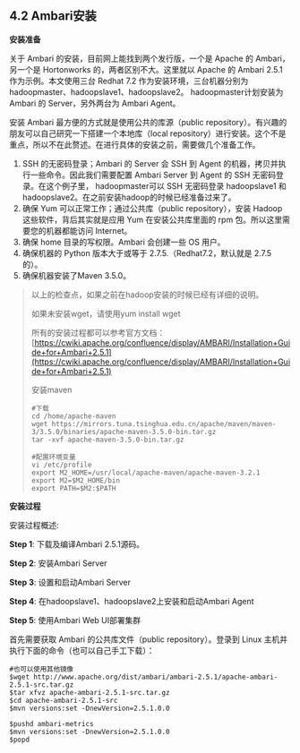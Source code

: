 ## 4.2 Ambari安装

**安装准备**

关于 Ambari 的安装，目前网上能找到两个发行版，一个是 Apache 的 Ambari，另一个是 Hortonworks 的，两者区别不大。这里就以 Apache 的 Ambari 2.5.1 作为示例。本文使用三台 Redhat 7.2 作为安装环境，三台机器分别为hadoopmaster、hadoopslave1、hadoopslave2。 hadoopmaster计划安装为 Ambari 的 Server，另外两台为 Ambari Agent。

安装 Ambari 最方便的方式就是使用公共的库源（public repository）。有兴趣的朋友可以自己研究一下搭建一个本地库（local repository）进行安装。这个不是重点，所以不在此赘述。在进行具体的安装之前，需要做几个准备工作。

1. SSH 的无密码登录；Ambari 的 Server 会 SSH 到 Agent 的机器，拷贝并执行一些命令。因此我们需要配置 Ambari Server 到 Agent 的 SSH 无密码登录。在这个例子里， hadoopmaster可以 SSH 无密码登录 hadoopslave1 和 hadoopslave2。在之前安装hadoop的时候已经准备过来了。
2. 确保 Yum 可以正常工作；通过公共库（public repository），安装 Hadoop 这些软件，背后其实就是应用 Yum 在安装公共库里面的 rpm 包。所以这里需要您的机器都能访问 Internet。
3. 确保 home 目录的写权限。Ambari 会创建一些 OS 用户。
4. 确保机器的 Python 版本大于或等于 2.7.5.（Redhat7.2，默认就是 2.7.5 的）。
5. 确保机器安装了Maven 3.5.0。

> 以上的检查点，如果之前在hadoop安装的时候已经有详细的说明。
>
> 如果未安装wget，请使用yum install wget
>
> 所有的安装过程都可以参考官方文档：[https://cwiki.apache.org/confluence/display/AMBARI/Installation+Guide+for+Ambari+2.5.1](https://cwiki.apache.org/confluence/display/AMBARI/Installation+Guide+for+Ambari+2.5.1)
>
> 安装maven
>
> ```
> #下载
> cd /home/apache-maven
> wget https://mirrors.tuna.tsinghua.edu.cn/apache/maven/maven-3/3.5.0/binaries/apache-maven-3.5.0-bin.tar.gz
> tar -xvf apache-maven-3.5.0-bin.tar.gz
>
> #配置环境变量
> vi /etc/profile
> export M2_HOME=/usr/local/apache-maven/apache-maven-3.2.1
> export M2=$M2_HOME/bin
> export PATH=$M2:$PATH
> ```

**安装过程**

安装过程概述:

**Step 1**: 下载及编译Ambari 2.5.1源码。

**Step 2**: 安装Ambari Server

**Step 3**: 设置和启动Ambari Server

**Step 4**: 在hadoopslave1、hadoopslave2上安装和启动Ambari Agent

**Step 5**: 使用Ambari Web UI部署集群

首先需要获取 Ambari 的公共库文件（public repository）。登录到 Linux 主机并执行下面的命令（也可以自己手工下载）：

```
#也可以使用其他镜像
$wget http://www.apache.org/dist/ambari/ambari-2.5.1/apache-ambari-2.5.1-src.tar.gz 
$tar xfvz apache-ambari-2.5.1-src.tar.gz
$cd apache-ambari-2.5.1-src
$mvn versions:set -DnewVersion=2.5.1.0.0

$pushd ambari-metrics
$mvn versions:set -DnewVersion=2.5.1.0.0
$popd
```



